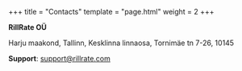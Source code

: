 +++
title = "Contacts"
template = "page.html"
weight = 2
+++

**RillRate OÜ**

Harju maakond, Tallinn, Kesklinna linnaosa, Tornimäe tn 7-26, 10145

**Support**: <support@rillrate.com>
